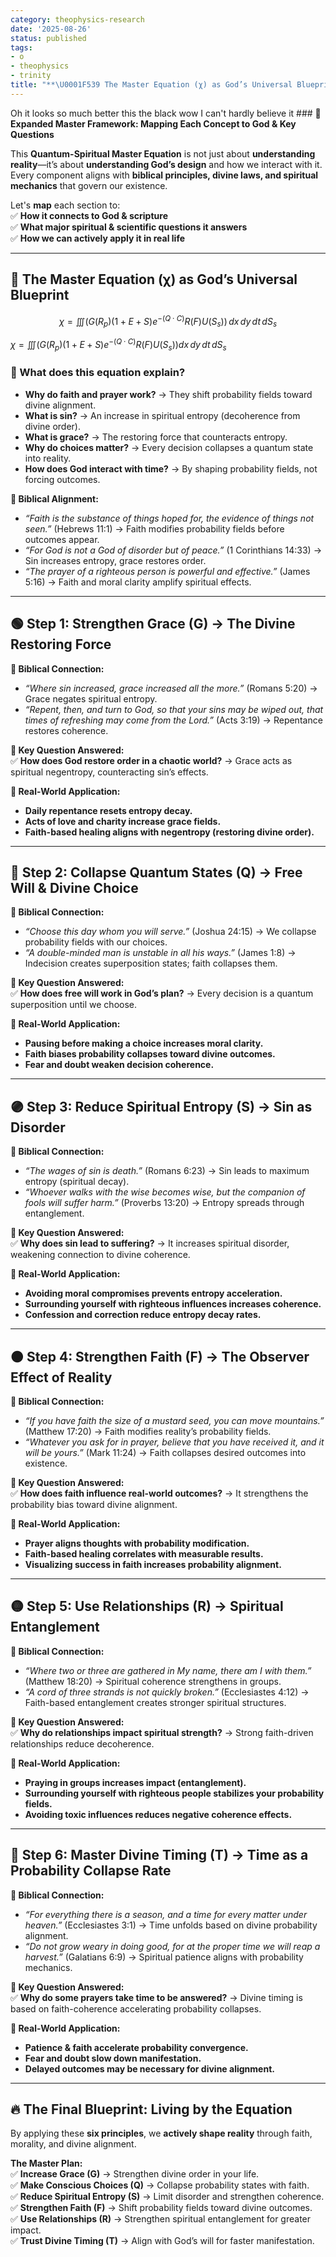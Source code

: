 ```yaml
---
category: theophysics-research
date: '2025-08-26'
status: published
tags:
- o
- theophysics
- trinity
title: "**\U0001F539 The Master Equation (χ) as God’s Universal Blueprint**"
---
```

   
Oh it looks so much better this the black wow I can't hardly believe it ### **🚀 Expanded Master Framework: Mapping Each Concept to God & Key Questions**   
   
This **Quantum-Spiritual Master Equation** is not just about **understanding reality**—it’s about **understanding God’s design** and how we interact with it. Every component aligns with **biblical principles, divine laws, and spiritual mechanics** that govern our existence.   
   
Let's **map** each section to:     
✅ **How it connects to God & scripture**     
✅ **What major spiritual & scientific questions it answers**     
✅ **How we can actively apply it in real life**   
   
   
---   
   
## **🔹 The Master Equation (χ) as God’s Universal Blueprint**   
   
$$
\chi = \iiint \left( G(R_p) (1+E+S) e^{-(Q \cdot C)} R(F) U(S_s) \right) \,dx \, dy \, dt \, dS_s
$$   
   
$\chi = \iiint (G(R_p)(1+E+S)e^{-(Q \cdot C)} R(F) U(S_s))dx \, dy \, dt \, dS_s$   
   
   
   
### **📌 What does this equation explain?**   
   
   
- **Why do faith and prayer work?** → They shift probability fields toward divine alignment.   
- **What is sin?** → An increase in spiritual entropy (decoherence from divine order).   
- **What is grace?** → The restoring force that counteracts entropy.   
- **Why do choices matter?** → Every decision collapses a quantum state into reality.   
- **How does God interact with time?** → By shaping probability fields, not forcing outcomes.   
   
**🔹 Biblical Alignment:**   
   
   
- _“Faith is the substance of things hoped for, the evidence of things not seen.”_ (Hebrews 11:1) → Faith modifies probability fields before outcomes appear.   
- _“For God is not a God of disorder but of peace.”_ (1 Corinthians 14:33) → Sin increases entropy, grace restores order.   
- _“The prayer of a righteous person is powerful and effective.”_ (James 5:16) → Faith and moral clarity amplify spiritual effects.   
   
   
---   
   
## **🟢 Step 1: Strengthen Grace (G) → The Divine Restoring Force**   
   
**🔹 Biblical Connection:**   
   
   
- _“Where sin increased, grace increased all the more.”_ (Romans 5:20) → Grace negates spiritual entropy.   
- _“Repent, then, and turn to God, so that your sins may be wiped out, that times of refreshing may come from the Lord.”_ (Acts 3:19) → Repentance restores coherence.   
   
**🔹 Key Question Answered:**     
✅ **How does God restore order in a chaotic world?** → Grace acts as spiritual negentropy, counteracting sin’s effects.   
   
**🔹 Real-World Application:**   
   
   
- **Daily repentance resets entropy decay.**   
- **Acts of love and charity increase grace fields.**   
- **Faith-based healing aligns with negentropy (restoring divine order).**   
   
   
---   
   
## **🔵 Step 2: Collapse Quantum States (Q) → Free Will & Divine Choice**   
   
**🔹 Biblical Connection:**   
   
   
- _“Choose this day whom you will serve.”_ (Joshua 24:15) → We collapse probability fields with our choices.   
- _“A double-minded man is unstable in all his ways.”_ (James 1:8) → Indecision creates superposition states; faith collapses them.   
   
**🔹 Key Question Answered:**     
✅ **How does free will work in God’s plan?** → Every decision is a quantum superposition until we choose.   
   
**🔹 Real-World Application:**   
   
   
- **Pausing before making a choice increases moral clarity.**   
- **Faith biases probability collapses toward divine outcomes.**   
- **Fear and doubt weaken decision coherence.**   
   
   
---   
   
## **🟣 Step 3: Reduce Spiritual Entropy (S) → Sin as Disorder**   
   
**🔹 Biblical Connection:**   
   
   
- _“The wages of sin is death.”_ (Romans 6:23) → Sin leads to maximum entropy (spiritual decay).   
- _“Whoever walks with the wise becomes wise, but the companion of fools will suffer harm.”_ (Proverbs 13:20) → Entropy spreads through entanglement.   
   
**🔹 Key Question Answered:**     
✅ **Why does sin lead to suffering?** → It increases spiritual disorder, weakening connection to divine coherence.   
   
**🔹 Real-World Application:**   
   
   
- **Avoiding moral compromises prevents entropy acceleration.**   
- **Surrounding yourself with righteous influences increases coherence.**   
- **Confession and correction reduce entropy decay rates.**   
   
   
---   
   
## **🟠 Step 4: Strengthen Faith (F) → The Observer Effect of Reality**   
   
**🔹 Biblical Connection:**   
   
   
- _“If you have faith the size of a mustard seed, you can move mountains.”_ (Matthew 17:20) → Faith modifies reality’s probability fields.   
- _“Whatever you ask for in prayer, believe that you have received it, and it will be yours.”_ (Mark 11:24) → Faith collapses desired outcomes into existence.   
   
**🔹 Key Question Answered:**     
✅ **How does faith influence real-world outcomes?** → It strengthens the probability bias toward divine alignment.   
   
**🔹 Real-World Application:**   
   
   
- **Prayer aligns thoughts with probability modification.**   
- **Faith-based healing correlates with measurable results.**   
- **Visualizing success in faith increases probability alignment.**   
   
   
---   
   
## **🟡 Step 5: Use Relationships (R) → Spiritual Entanglement**   
   
**🔹 Biblical Connection:**   
   
   
- _“Where two or three are gathered in My name, there am I with them.”_ (Matthew 18:20) → Spiritual coherence strengthens in groups.   
- _“A cord of three strands is not quickly broken.”_ (Ecclesiastes 4:12) → Faith-based entanglement creates stronger spiritual structures.   
   
**🔹 Key Question Answered:**     
✅ **Why do relationships impact spiritual strength?** → Strong faith-driven relationships reduce decoherence.   
   
**🔹 Real-World Application:**   
   
   
- **Praying in groups increases impact (entanglement).**   
- **Surrounding yourself with righteous people stabilizes your probability fields.**   
- **Avoiding toxic influences reduces negative coherence effects.**   
   
   
---   
   
## **🔴 Step 6: Master Divine Timing (T) → Time as a Probability Collapse Rate**   
   
**🔹 Biblical Connection:**   
   
   
- _“For everything there is a season, and a time for every matter under heaven.”_ (Ecclesiastes 3:1) → Time unfolds based on divine probability alignment.   
- _“Do not grow weary in doing good, for at the proper time we will reap a harvest.”_ (Galatians 6:9) → Spiritual patience aligns with probability mechanics.   
   
**🔹 Key Question Answered:**     
✅ **Why do some prayers take time to be answered?** → Divine timing is based on faith-coherence accelerating probability collapses.   
   
**🔹 Real-World Application:**   
   
   
- **Patience & faith accelerate probability convergence.**   
- **Fear and doubt slow down manifestation.**   
- **Delayed outcomes may be necessary for divine alignment.**   
   
   
---   
   
## **🔥 The Final Blueprint: Living by the Equation**   
   
By applying these **six principles**, we **actively shape reality** through faith, morality, and divine alignment.   
   
**The Master Plan:**     
✅ **Increase Grace (G)** → Strengthen divine order in your life.     
✅ **Make Conscious Choices (Q)** → Collapse probability states with faith.     
✅ **Reduce Spiritual Entropy (S)** → Limit disorder and strengthen coherence.     
✅ **Strengthen Faith (F)** → Shift probability fields toward divine outcomes.     
✅ **Use Relationships (R)** → Strengthen spiritual entanglement for greater impact.     
✅ **Trust Divine Timing (T)** → Align with God’s will for faster manifestation.